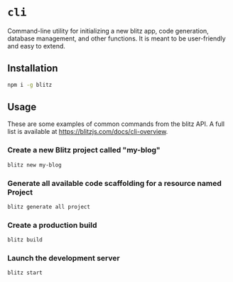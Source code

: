 # `cli`

Command-line utility for initializing a new blitz app, code generation, database management, and other functions. It is meant to be user-friendly and easy to extend.

## Installation

```bash
npm i -g blitz
```

## Usage

These are some examples of common commands from the blitz API. A full list is available at <https://blitzjs.com/docs/cli-overview>.

### Create a new Blitz project called "my-blog"

```bash
blitz new my-blog
```

### Generate all available code scaffolding for a resource named Project

```bash
blitz generate all project
```

### Create a production build

```bash
blitz build
```

### Launch the development server

```bash
blitz start
```
